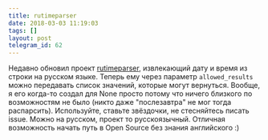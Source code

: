 ```yaml
---
title: rutimeparser
date: 2018-03-03 11:19:03
tags: []
layout: post
telegram_id: 62
---
```


Недавно обновил проект [rutimeparser](https://github.com/orsinium/rutimeparser/), извлекающий дату и время из строки на русском языке. Теперь ему через параметр `allowed_results` можно передавать список значений, которые могут вернуться. Вообще, я его когда-то создал для None просто потому что ничего близкого по возможностям не было (никто даже "послезавтра" не мог тогда распарсить). Используйте, ставьте звёздочки, не стесняйтесь писать issue. Можно на русском, проект то русскоязычный. Отличная возможность начать путь в Open Source без знания английского :)
